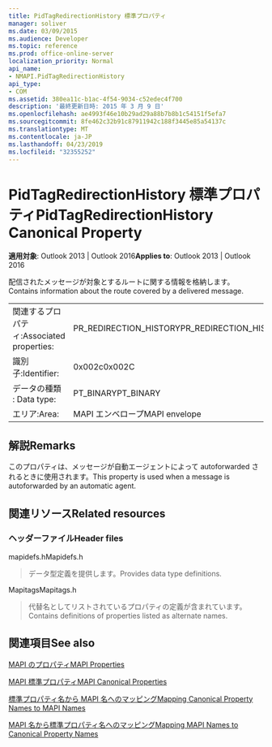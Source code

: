 ```yaml
---
title: PidTagRedirectionHistory 標準プロパティ
manager: soliver
ms.date: 03/09/2015
ms.audience: Developer
ms.topic: reference
ms.prod: office-online-server
localization_priority: Normal
api_name:
- NMAPI.PidTagRedirectionHistory
api_type:
- COM
ms.assetid: 380ea11c-b1ac-4f54-9034-c52edec4f700
description: '最終更新日時: 2015 年 3 月 9 日'
ms.openlocfilehash: ae4993f46e10b29ad29a88b7b8b1c54151f5efa7
ms.sourcegitcommit: 8fe462c32b91c87911942c188f3445e85a54137c
ms.translationtype: MT
ms.contentlocale: ja-JP
ms.lasthandoff: 04/23/2019
ms.locfileid: "32355252"
---
```

# <a name="pidtagredirectionhistory-canonical-property"></a><span data-ttu-id="0362e-103">PidTagRedirectionHistory 標準プロパティ</span><span class="sxs-lookup"><span data-stu-id="0362e-103">PidTagRedirectionHistory Canonical Property</span></span>

  
  
<span data-ttu-id="0362e-104">**適用対象**: Outlook 2013 | Outlook 2016</span><span class="sxs-lookup"><span data-stu-id="0362e-104">**Applies to**: Outlook 2013 | Outlook 2016</span></span> 
  
<span data-ttu-id="0362e-105">配信されたメッセージが対象とするルートに関する情報を格納します。</span><span class="sxs-lookup"><span data-stu-id="0362e-105">Contains information about the route covered by a delivered message.</span></span>
  
|||
|:-----|:-----|
|<span data-ttu-id="0362e-106">関連するプロパティ:</span><span class="sxs-lookup"><span data-stu-id="0362e-106">Associated properties:</span></span>  <br/> |<span data-ttu-id="0362e-107">PR_REDIRECTION_HISTORY</span><span class="sxs-lookup"><span data-stu-id="0362e-107">PR_REDIRECTION_HISTORY</span></span>  <br/> |
|<span data-ttu-id="0362e-108">識別子:</span><span class="sxs-lookup"><span data-stu-id="0362e-108">Identifier:</span></span>  <br/> |<span data-ttu-id="0362e-109">0x002c</span><span class="sxs-lookup"><span data-stu-id="0362e-109">0x002C</span></span>  <br/> |
|<span data-ttu-id="0362e-110">データの種類 : </span><span class="sxs-lookup"><span data-stu-id="0362e-110">Data type:</span></span>  <br/> |<span data-ttu-id="0362e-111">PT_BINARY</span><span class="sxs-lookup"><span data-stu-id="0362e-111">PT_BINARY</span></span>  <br/> |
|<span data-ttu-id="0362e-112">エリア:</span><span class="sxs-lookup"><span data-stu-id="0362e-112">Area:</span></span>  <br/> |<span data-ttu-id="0362e-113">MAPI エンベロープ</span><span class="sxs-lookup"><span data-stu-id="0362e-113">MAPI envelope</span></span>  <br/> |
   
## <a name="remarks"></a><span data-ttu-id="0362e-114">解説</span><span class="sxs-lookup"><span data-stu-id="0362e-114">Remarks</span></span>

<span data-ttu-id="0362e-115">このプロパティは、メッセージが自動エージェントによって autoforwarded されるときに使用されます。</span><span class="sxs-lookup"><span data-stu-id="0362e-115">This property is used when a message is autoforwarded by an automatic agent.</span></span>
  
## <a name="related-resources"></a><span data-ttu-id="0362e-116">関連リソース</span><span class="sxs-lookup"><span data-stu-id="0362e-116">Related resources</span></span>

### <a name="header-files"></a><span data-ttu-id="0362e-117">ヘッダーファイル</span><span class="sxs-lookup"><span data-stu-id="0362e-117">Header files</span></span>

<span data-ttu-id="0362e-118">mapidefs.h</span><span class="sxs-lookup"><span data-stu-id="0362e-118">Mapidefs.h</span></span>
  
> <span data-ttu-id="0362e-119">データ型定義を提供します。</span><span class="sxs-lookup"><span data-stu-id="0362e-119">Provides data type definitions.</span></span>
    
<span data-ttu-id="0362e-120">Mapitags</span><span class="sxs-lookup"><span data-stu-id="0362e-120">Mapitags.h</span></span>
  
> <span data-ttu-id="0362e-121">代替名としてリストされているプロパティの定義が含まれています。</span><span class="sxs-lookup"><span data-stu-id="0362e-121">Contains definitions of properties listed as alternate names.</span></span>
    
## <a name="see-also"></a><span data-ttu-id="0362e-122">関連項目</span><span class="sxs-lookup"><span data-stu-id="0362e-122">See also</span></span>



[<span data-ttu-id="0362e-123">MAPI のプロパティ</span><span class="sxs-lookup"><span data-stu-id="0362e-123">MAPI Properties</span></span>](mapi-properties.md)
  
[<span data-ttu-id="0362e-124">MAPI 標準プロパティ</span><span class="sxs-lookup"><span data-stu-id="0362e-124">MAPI Canonical Properties</span></span>](mapi-canonical-properties.md)
  
[<span data-ttu-id="0362e-125">標準プロパティ名から MAPI 名へのマッピング</span><span class="sxs-lookup"><span data-stu-id="0362e-125">Mapping Canonical Property Names to MAPI Names</span></span>](mapping-canonical-property-names-to-mapi-names.md)
  
[<span data-ttu-id="0362e-126">MAPI 名から標準プロパティ名へのマッピング</span><span class="sxs-lookup"><span data-stu-id="0362e-126">Mapping MAPI Names to Canonical Property Names</span></span>](mapping-mapi-names-to-canonical-property-names.md)

